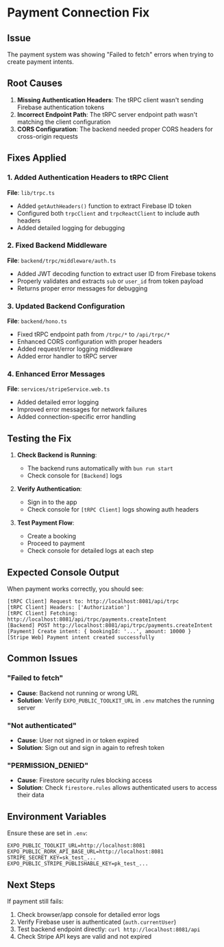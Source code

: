 # Payment Connection Fix

## Issue
The payment system was showing "Failed to fetch" errors when trying to create payment intents.

## Root Causes
1. **Missing Authentication Headers**: The tRPC client wasn't sending Firebase authentication tokens
2. **Incorrect Endpoint Path**: The tRPC server endpoint path wasn't matching the client configuration
3. **CORS Configuration**: The backend needed proper CORS headers for cross-origin requests

## Fixes Applied

### 1. Added Authentication Headers to tRPC Client
**File**: `lib/trpc.ts`
- Added `getAuthHeaders()` function to extract Firebase ID token
- Configured both `trpcClient` and `trpcReactClient` to include auth headers
- Added detailed logging for debugging

### 2. Fixed Backend Middleware
**File**: `backend/trpc/middleware/auth.ts`
- Added JWT decoding function to extract user ID from Firebase tokens
- Properly validates and extracts `sub` or `user_id` from token payload
- Returns proper error messages for debugging

### 3. Updated Backend Configuration
**File**: `backend/hono.ts`
- Fixed tRPC endpoint path from `/trpc/*` to `/api/trpc/*`
- Enhanced CORS configuration with proper headers
- Added request/error logging middleware
- Added error handler to tRPC server

### 4. Enhanced Error Messages
**File**: `services/stripeService.web.ts`
- Added detailed error logging
- Improved error messages for network failures
- Added connection-specific error handling

## Testing the Fix

1. **Check Backend is Running**:
   - The backend runs automatically with `bun run start`
   - Check console for `[Backend]` logs

2. **Verify Authentication**:
   - Sign in to the app
   - Check console for `[tRPC Client]` logs showing auth headers

3. **Test Payment Flow**:
   - Create a booking
   - Proceed to payment
   - Check console for detailed logs at each step

## Expected Console Output

When payment works correctly, you should see:
```
[tRPC Client] Request to: http://localhost:8081/api/trpc
[tRPC Client] Headers: ['Authorization']
[tRPC Client] Fetching: http://localhost:8081/api/trpc/payments.createIntent
[Backend] POST http://localhost:8081/api/trpc/payments.createIntent
[Payment] Create intent: { bookingId: '...', amount: 10000 }
[Stripe Web] Payment intent created successfully
```

## Common Issues

### "Failed to fetch"
- **Cause**: Backend not running or wrong URL
- **Solution**: Verify `EXPO_PUBLIC_TOOLKIT_URL` in `.env` matches the running server

### "Not authenticated"
- **Cause**: User not signed in or token expired
- **Solution**: Sign out and sign in again to refresh token

### "PERMISSION_DENIED"
- **Cause**: Firestore security rules blocking access
- **Solution**: Check `firestore.rules` allows authenticated users to access their data

## Environment Variables

Ensure these are set in `.env`:
```
EXPO_PUBLIC_TOOLKIT_URL=http://localhost:8081
EXPO_PUBLIC_RORK_API_BASE_URL=http://localhost:8081
STRIPE_SECRET_KEY=sk_test_...
EXPO_PUBLIC_STRIPE_PUBLISHABLE_KEY=pk_test_...
```

## Next Steps

If payment still fails:
1. Check browser/app console for detailed error logs
2. Verify Firebase user is authenticated (`auth.currentUser`)
3. Test backend endpoint directly: `curl http://localhost:8081/api`
4. Check Stripe API keys are valid and not expired
